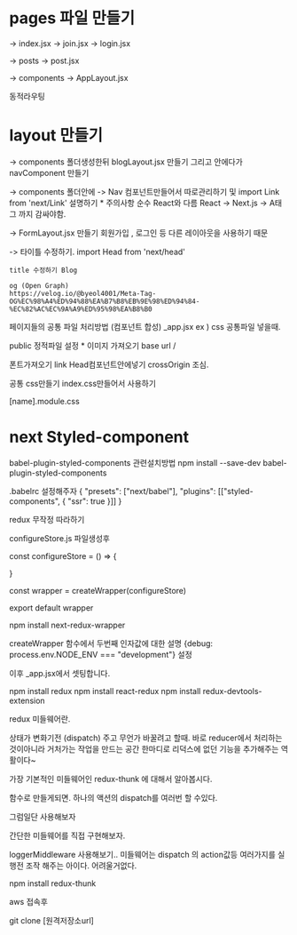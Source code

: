 # pages 파일 만들기
-> index.jsx
-> join.jsx
-> login.jsx

-> posts 
  -> post.jsx

-> components 
    -> AppLayout.jsx

동적라우팅

# layout 만들기
-> components 폴더생성한뒤
    blogLayout.jsx 만들기
    그리고 안에다가 navComponent 만들기

-> components 폴더안에 
   -> Nav 컴포넌트만들어서 따로관리하기 및 
      import Link from 'next/Link' 설명하기
      * 주의사항 순수 React와 다름 React -> <Link to=""> 
                              Next.js -> <Link href=""><a>A태그 까지 감싸야함.</a></Link>

-> FormLayout.jsx 만들기
   회원가입 , 로그인 등 다른 레이아웃을 사용하기 때문

-> 타이틀 수정하기.
    import Head from 'next/head'

    title 수정하기 Blog

    og (Open Graph)
    https://velog.io/@byeol4001/Meta-Tag-OG%EC%98%A4%ED%94%88%EA%B7%B8%EB%9E%98%ED%94%84-%EC%82%AC%EC%9A%A9%ED%95%98%EA%B8%B0
   


페이지들의 공통 파일 처리방법 (컴포넌트 합성)
_app.jsx
ex ) css 공통파일 넣을때.


public 정적파일 설정
    * 이미지 가져오기  base url / 

<!-- image 컴포넌트 사용이유...,,
https://programming119.tistory.com/235 -->


폰트가져오기
link Head컴포넌트안에넣기 crossOrigin 조심.

공통 css만들기 index.css만들어서 사용하기

[name].module.css




# next Styled-component

babel-plugin-styled-components 관련설치방법
npm install --save-dev babel-plugin-styled-components

.babelrc 설정해주자
{
  "presets": ["next/babel"],
  "plugins": [["styled-components", { "ssr": true }]]
}



redux 무작정 따라하기 

configureStore.js
파일생성후 

const configureStore = () => {

}

const wrapper = createWrapper(configureStore)

export default wrapper

npm install next-redux-wrapper


createWrapper 함수에서 두번째 인자값에 대한 설명 
{debug:  process.env.NODE_ENV === "development"} 설정

이후 _app.jsx에서 셋팅합니다.

npm install redux
npm install react-redux
npm install redux-devtools-extension

redux 미들웨어란.

상태가 변화기전 (dispatch) 주고 무언가 바꿀려고 할때.
바로 reducer에서 처리하는것이아니라 거처가는 작업을 만드는 공간 
한마디로 리덕스에 없던 기능을 추가해주는 역활이다~

가장 기본적인 미들웨어인 redux-thunk 에 대해서 알아봅시다.

함수로 만들게되면.
하나의 액션의 dispatch를 여러번 할 수있다.

그럼일단 사용해보자

간단한 미들웨어를 직접 구현해보자.

loggerMiddleware 사용해보기..
미들웨어는 dispatch 의 action값등 여러가지를 실행전 조작 해주는 아이다.
어려울거없다.

npm install redux-thunk 



aws 접속후 

git clone [원격저장소url]




